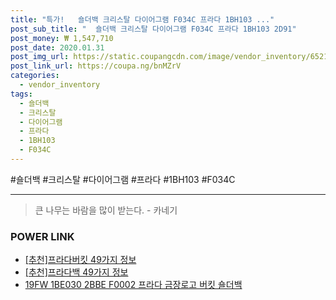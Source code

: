 ```yaml
--- 
title: "특가!   숄더백 크리스탈 다이어그램 F034C 프라다 1BH103 ..." 
post_sub_title: "  숄더백 크리스탈 다이어그램 F034C 프라다 1BH103 2D91" 
post_money: ₩ 1,547,710 
post_date: 2020.01.31 
post_img_url: https://static.coupangcdn.com/image/vendor_inventory/6521/08f4fb10a425af516dc05020255ebac805640f02d5f2af395163daae25b7.jpg 
post_link_url: https://coupa.ng/bnMZrV 
categories: 
  - vendor_inventory 
tags: 
  - 숄더백 
  - 크리스탈 
  - 다이어그램 
  - 프라다 
  - 1BH103 
  - F034C 
--- 
```

  #숄더백 #크리스탈 #다이어그램 #프라다 #1BH103 #F034C 
<hr> 

> 큰 나무는 바람을 많이 받는다. - 카네기 


### POWER LINK

* <a href="https://blog.naver.com/fasyy4321/221785478109" target="_blank">[추천]프라다버킷 49가지 정보</a>
* <a href="https://blog.naver.com/fasyy4321/221786490427" target="_blank">[추천]프라다백 49가지 정보</a>
* <a href="https://blog.naver.com/santokki14/221785982091" target="_blank">19FW 1BE030 2BBE F0002 프라다 금장로고 버킷 숄더백</a>
